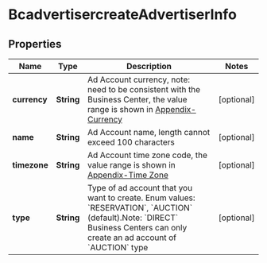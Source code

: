 # BcadvertisercreateAdvertiserInfo

## Properties
Name | Type | Description | Notes
------------ | ------------- | ------------- | -------------
**currency** | **String** | Ad Account currency, note: need to be consistent with the Business Center, the value range is shown in [Appendix-Currency](https://ads.tiktok.com/marketing_api/docs?id&#x3D;1737585839634433) |  [optional]
**name** | **String** | Ad Account name, length cannot exceed 100 characters |  [optional]
**timezone** | **String** | Ad Account time zone code, the value range is shown in  [Appendix-Time Zone](https://ads.tiktok.com/marketing_api/docs?id&#x3D;1737586324313089) |  [optional]
**type** | **String** | Type of ad account that you want to create. Enum values: &#x60;RESERVATION&#x60;, &#x60;AUCTION&#x60; (default).Note: &#x60;DIRECT&#x60; Business Centers can only create an ad account of &#x60;AUCTION&#x60; type |  [optional]
